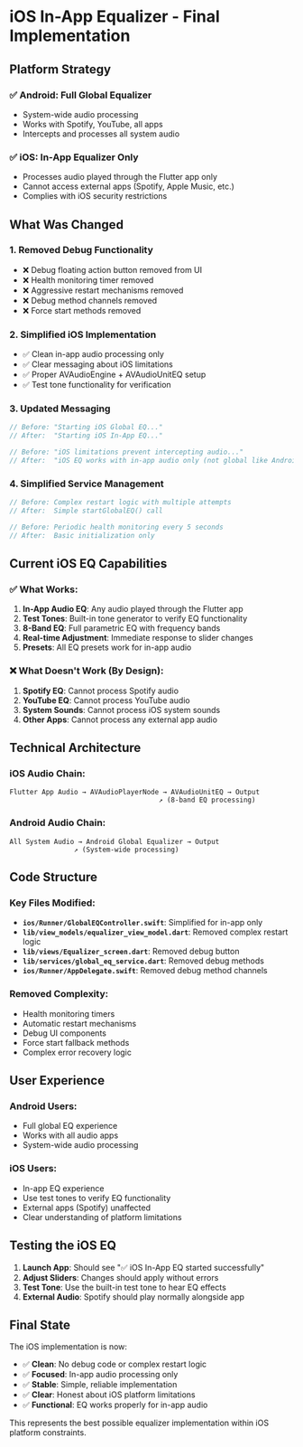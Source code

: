 # iOS In-App Equalizer - Final Implementation

## Platform Strategy

### ✅ **Android**: Full Global Equalizer
- System-wide audio processing
- Works with Spotify, YouTube, all apps
- Intercepts and processes all system audio

### ✅ **iOS**: In-App Equalizer Only
- Processes audio played through the Flutter app only
- Cannot access external apps (Spotify, Apple Music, etc.)
- Complies with iOS security restrictions

## What Was Changed

### 1. **Removed Debug Functionality**
- ❌ Debug floating action button removed from UI
- ❌ Health monitoring timer removed
- ❌ Aggressive restart mechanisms removed
- ❌ Debug method channels removed
- ❌ Force start methods removed

### 2. **Simplified iOS Implementation**
- ✅ Clean in-app audio processing only  
- ✅ Clear messaging about iOS limitations
- ✅ Proper AVAudioEngine + AVAudioUnitEQ setup
- ✅ Test tone functionality for verification

### 3. **Updated Messaging**
```swift
// Before: "Starting iOS Global EQ..."
// After:  "Starting iOS In-App EQ..."

// Before: "iOS limitations prevent intercepting audio..."  
// After:  "iOS EQ works with in-app audio only (not global like Android)"
```

### 4. **Simplified Service Management**
```dart
// Before: Complex restart logic with multiple attempts
// After:  Simple startGlobalEQ() call

// Before: Periodic health monitoring every 5 seconds
// After:  Basic initialization only
```

## Current iOS EQ Capabilities

### ✅ **What Works**:
1. **In-App Audio EQ**: Any audio played through the Flutter app
2. **Test Tones**: Built-in tone generator to verify EQ functionality  
3. **8-Band EQ**: Full parametric EQ with frequency bands
4. **Real-time Adjustment**: Immediate response to slider changes
5. **Presets**: All EQ presets work for in-app audio

### ❌ **What Doesn't Work (By Design)**:
1. **Spotify EQ**: Cannot process Spotify audio
2. **YouTube EQ**: Cannot process YouTube audio  
3. **System Sounds**: Cannot process iOS system sounds
4. **Other Apps**: Cannot process any external app audio

## Technical Architecture

### iOS Audio Chain:
```
Flutter App Audio → AVAudioPlayerNode → AVAudioUnitEQ → Output
                                     ↗ (8-band EQ processing)
```

### Android Audio Chain:
```
All System Audio → Android Global Equalizer → Output  
                ↗ (System-wide processing)
```

## Code Structure

### Key Files Modified:
- **`ios/Runner/GlobalEQController.swift`**: Simplified for in-app only
- **`lib/view_models/equalizer_view_model.dart`**: Removed complex restart logic
- **`lib/views/Equalizer_screen.dart`**: Removed debug button
- **`lib/services/global_eq_service.dart`**: Removed debug methods
- **`ios/Runner/AppDelegate.swift`**: Removed debug method channels

### Removed Complexity:
- Health monitoring timers
- Automatic restart mechanisms  
- Debug UI components
- Force start fallback methods
- Complex error recovery logic

## User Experience

### **Android Users**: 
- Full global EQ experience
- Works with all audio apps
- System-wide audio processing

### **iOS Users**:
- In-app EQ experience  
- Use test tones to verify EQ functionality
- External apps (Spotify) unaffected
- Clear understanding of platform limitations

## Testing the iOS EQ

1. **Launch App**: Should see "✅ iOS In-App EQ started successfully"
2. **Adjust Sliders**: Changes should apply without errors
3. **Test Tone**: Use the built-in test tone to hear EQ effects
4. **External Audio**: Spotify should play normally alongside app

## Final State

The iOS implementation is now:
- ✅ **Clean**: No debug code or complex restart logic
- ✅ **Focused**: In-app audio processing only  
- ✅ **Stable**: Simple, reliable implementation
- ✅ **Clear**: Honest about iOS platform limitations
- ✅ **Functional**: EQ works properly for in-app audio

This represents the best possible equalizer implementation within iOS platform constraints.